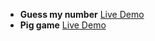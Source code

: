 - **Guess my number** [Live Demo](https://krisp-dev.github.io/Practice-Projects/JavaScript/Guess%20my%20number/index.html)
- **Pig game** [Live Demo](https://krisp-dev.github.io/Practice-Projects/JavaScript/Pig%20dice%20game/index.html)
